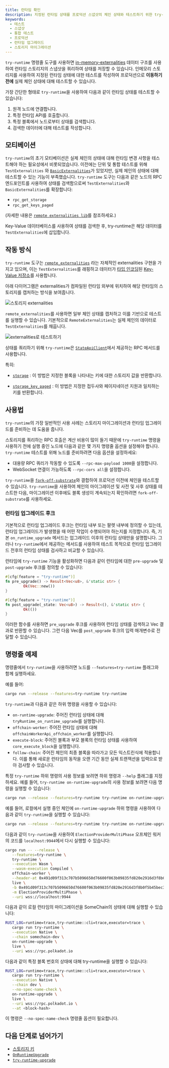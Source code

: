 ```yaml
---
title: 런타임 확인
description: 지정된 런타임 상태를 프로덕션 스냅샷의 체인 상태와 테스트하기 위한 try-runtime 명령줄 도구에 대해 설명합니다.
keywords:
  - 테스트
  - 스냅샷
  - 통합 테스트
  - 프로덕션
  - 런타임 업그레이드
  - 스토리지 마이그레이션
---
```


`try-runtime` 명령줄 도구를 사용하면 [in-memory-externalities](https://github.com/InfraBlockchain/infrablockchain-substrate/blob/2e28ab448c5e5e27198ba80b726701479cc982fd/substrate/primitives/state-machine/src/testing.rs#L42C11-L42C11) 데이터 구조를 사용하여 런타임 스토리지의 스냅샷을 쿼리하여 상태를 저장할 수 있습니다.
인메모리 스토리지를 사용하여 지정된 런타임 상태에 대한 테스트를 작성하여 프로덕션으로 **이동하기 전에** 실제 체인 상태에 대해 테스트할 수 있습니다.

가장 간단한 형태로 `try-runtime`을 사용하여 다음과 같이 런타임 상태를 테스트할 수 있습니다:

1. 원격 노드에 연결합니다.
2. 특정 런타임 API를 호출합니다.
3. 특정 블록에서 노드로부터 상태를 검색합니다.
4. 검색한 데이터에 대해 테스트를 작성합니다.

## 모티베이션

`try-runtime`의 초기 모티베이션은 실제 체인의 상태에 대해 런타임 변경 사항을 테스트해야 하는 필요성에서 비롯되었습니다.
이전에는 단위 및 통합 테스트를 위해 `TestExternalities` 와 [`BasicExternalities`](https://github.com/InfraBlockchain/infrablockchain-substrate/blob/2e28ab448c5e5e27198ba80b726701479cc982fd/substrate/primitives/state-machine/src/basic.rs#L41)가 있었지만, 실제 체인의 상태에 대해 테스트할 수 있는 기능이 부족했습니다.
`try-runtime` 도구는 다음과 같은 노드의 RPC 엔드포인트를 사용하여 상태를 검색함으로써 `TestExternalities`와 `BasicExternalities`를 확장합니다:

- `rpc_get_storage`
- `rpc_get_keys_paged`

(자세한 내용은 [`remote externalities lib`](https://github.com/InfraBlockchain/infrablockchain-substrate/blob/2e28ab448c5e5e27198ba80b726701479cc982fd/substrate/utils/frame/remote-externalities/src/lib.rs#L108C12-L108C23)를 참조하세요.)

Key-Value 데이터베이스를 사용하여 상태를 검색한 후, try-runtime은 해당 데이터를 `TestExternalities`에 삽입합니다.

## 작동 방식

`try-runtime` 도구는 [`remote_externalities`](https://github.com/paritytech/polkadot-sdk/blob/master/substrate/utils/frame/remote-externalities/src/lib.rs) 라는 자체적인 externalities 구현을 가지고 있으며, 이는 `TestExternalities`를 래핑하고 데이터가 [타입 인코딩](../../learn/substrate/learn/frame/scale-codec.md)된 [Key-Value 저장소](../../learn/substrate/learn/frame/state-transitions-and-storage.md)를 사용합니다.

아래 다이어그램은 externalities가 컴파일된 런타임 외부에 위치하여 해당 런타임의 스토리지를 캡처하는 방식을 보여줍니다.

![스토리지 externalities](/media/images/docs/reference/try-runtime-ext-1.png)

`remote_externalities`를 사용하면 일부 체인 상태를 캡처하고 이를 기반으로 테스트를 실행할 수 있습니다. 기본적으로 `RemoteExternalities`는 실제 체인의 데이터로 `TestExternalities`를 채웁니다.

![externalities로 테스트하기](/media/images/docs/reference/try-runtime-ext-2.png)

상태를 쿼리하기 위해 `try-runtime`은 [`StateApiClient`](https://github.com/InfraBlockchain/infrablockchain-substrate/blob/2e28ab448c5e5e27198ba80b726701479cc982fd/substrate/client/rpc-api/src/state/mod.rs#L35)에서 제공하는 RPC 메서드를 사용합니다.

특히:

- [`storage`](https://github.com/InfraBlockchain/infrablockchain-substrate/blob/2e28ab448c5e5e27198ba80b726701479cc982fd/substrate/client/rpc-api/src/state/mod.rs#L67)
  : 이 방법은 지정한 블록을 나타내는 키에 대한 스토리지 값을 반환합니다.

- [`storage_key_paged`](https://github.com/InfraBlockchain/infrablockchain-substrate/blob/2e28ab448c5e5e27198ba80b726701479cc982fd/substrate/client/rpc-api/src/state/mod.rs#L57)
  : 이 방법은 지정한 접두사와 페이지네이션 지원과 일치하는 키를 반환합니다.

## 사용법

`try-runtime`의 가장 일반적인 사용 사례는 스토리지 마이그레이션과 런타임 업그레이드를 준비하는 데 도움을 줍니다.

스토리지를 쿼리하는 RPC 호출은 계산 비용이 많이 들기 때문에 `try-runtime` 명령을 사용하기 전에 실행 중인 노드에 다음과 같은 몇 가지 명령줄 옵션을 설정해야 합니다. `try-runtime` 테스트를 위해 노드를 준비하려면 다음 옵션을 설정하세요:

- 대용량 RPC 쿼리가 작동할 수 있도록 `--rpc-max-payload 1000`을 설정합니다.
- WebSocket 연결이 가능하도록 `--rpc-cors all`을 설정합니다.

`try-runtime`을 [`fork-off-substrate`](https://github.com/maxsam4/fork-off-substrate)와 결합하여 프로덕션 이전에 체인을 테스트할 수 있습니다.
`try-runtime`을 사용하여 체인의 마이그레이션 및 사전 및 사후 상태를 테스트한 다음, 마이그레이션 이후에도 블록 생성이 계속되는지 확인하려면 `fork-off-substrate`를 사용하세요.

### 런타임 업그레이드 후크

기본적으로 런타임 업그레이드 후크는 런타임 내부 또는 팔렛 내부에 정의할 수 있는데, 런타임 업그레이드가 발생했을 때 어떤 작업이 수행되어야 하는지를 지정합니다.
즉, 기본 `on_runtime_upgrade` 메서드는 업그레이드 이후의 런타임 상태만을 설명합니다.
그러나 `try-runtime`에서 제공하는 메서드를 사용하여 테스트 목적으로 런타임 업그레이드 전후의 런타임 상태를 검사하고 비교할 수 있습니다.

런타임에 `try-runtime` 기능을 활성화하면 다음과 같이 런타임에 대한 `pre-upgrade` 및 `post-upgrade` 후크를 정의할 수 있습니다:

```rust
#[cfg(feature = "try-runtime")]
fn pre_upgrade() -> Result<Vec<u8>, &'static str> {
		Ok(Vec::new())
}

#[cfg(feature = "try-runtime")]
fn post_upgrade(_state: Vec<u8>) -> Result<(), &'static str> {
		Ok(())
}
```

이러한 함수를 사용하면 `pre_upgrade` 후크를 사용하여 런타임 상태를 검색하고 Vec<u8> 결과로 반환할 수 있습니다.
그런 다음 Vec<u8>를 `post_upgrade` 후크의 입력 매개변수로 전달할 수 있습니다.

## 명령줄 예제

명령줄에서 `try-runtime`을 사용하려면 노드를 `--features=try-runtime` 플래그와 함께 실행하세요.

예를 들어:

```bash
cargo run --release --features=try-runtime try-runtime
```

`try-runtime`과 다음과 같은 하위 명령을 사용할 수 있습니다:

- `on-runtime-upgrade`: 주어진 런타임 상태에 대해 `tryRuntime_on_runtime_upgrade`를 실행합니다.
- `offchain-worker`: 주어진 런타임 상태에 대해 `offchainWorkerApi_offchain_worker`를 실행합니다.
- `execute-block`: 주어진 블록과 부모 블록의 런타임 상태를 사용하여 `core_execute_block`을 실행합니다.
- `follow-chain`: 주어진 체인의 최종 블록을 따라가고 모든 익스트린식에 적용합니다.
  이를 통해 새로운 런타임의 동작을 오랜 기간 동안 실제 트랜잭션을 입력으로 받아 검사할 수 있습니다.

특정 `try-runtime` 하위 명령의 사용 정보를 보려면 하위 명령과 `--help` 플래그를 지정하세요.
예를 들어, `try-runtime on-runtime-upgrade`의 사용 정보를 보려면 다음 명령을 실행할 수 있습니다:

```bash
cargo run --release --features=try-runtime try-runtime on-runtime-upgrade --help
```

예를 들어, 로컬에서 실행 중인 체인에 `on-runtime-upgrade` 하위 명령을 사용하여 다음과 같이 `try-runtime`을 실행할 수 있습니다:

```bash
cargo run --release --features=try-runtime try-runtime on-runtime-upgrade live ws://localhost:9944
```

다음과 같이 `try-runtime`을 사용하여 `ElectionProviderMultiPhase` 오프체인 워커의 코드를 `localhost:9944`에서 다시 실행할 수 있습니다:

```bash
cargo run -- --release \
   --features=try-runtime \
   try-runtime \
   --execution Wasm \
   --wasm-execution Compiled \
   offchain-worker \
   --header-at 0x491d09f313c707b5096650d76600f063b09835fd820e2916d3f8b0f5b45bec30 \
   live \
   -b 0x491d09f313c707b5096650d76600f063b09835fd820e2916d3f8b0f5b45bec30 \
   -m ElectionProviderMultiPhase \
   --uri wss://localhost:9944
```

다음과 같이 로컬 런타임의 마이그레이션을 SomeChain의 상태에 대해 실행할 수 있습니다:

```bash
RUST_LOG=runtime=trace,try-runtime::cli=trace,executor=trace \
   cargo run try-runtime \
   --execution Native \
   --chain somechain-dev \
   on-runtime-upgrade \
   live \
   --uri wss://rpc.polkadot.io
```

다음과 같이 특정 블록 번호의 상태에 대해 try-runtime을 실행할 수 있습니다:

```bash
RUST_LOG=runtime=trace,try-runtime::cli=trace,executor=trace \
   cargo run try-runtime \
   --execution Native \
   --chain dev \
   --no-spec-name-check \
   on-runtime-upgrade \
   live \
   --uri wss://rpc.polkadot.io \
   --at <block-hash>
```

이 명령은 `--no-spec-name-check` 명령줄 옵션이 필요합니다.

## 다음 단계로 넘어가기

- [스토리지 키](../../learn/substrate/learn/frame/runtime-storage.md)
- [`OnRuntimeUpgrade`](https://github.com/InfraBlockchain/infrablockchain-substrate/blob/2e28ab448c5e5e27198ba80b726701479cc982fd/substrate/frame/support/src/traits/hooks.rs#L103)
- [`try-runtime-upgrade`](https://github.com/InfraBlockchain/infrablockchain-substrate/blob/2e28ab448c5e5e27198ba80b726701479cc982fd/substrate/frame/support/src/traits/hooks.rs#L120)
